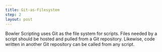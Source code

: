 ```yaml
---
title: Git-as-Filesystem
step: 2
layout: post
---
```


Bowler Scripting uses Git as the file system for scripts. Files needed by a script should be hosted and pulled from a Git repository. Likewise, code written in another Git repository can be called from any script. 

<script src="https://gist.github.com/madhephaestus/4139e25c910b93e82732.js"></script>